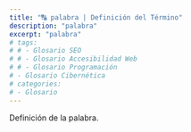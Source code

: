 ```yaml
---
title: "🔠 palabra | Definición del Término"
description: "palabra"
excerpt: "palabra"
# tags:
# # - Glosario SEO
# # - Glosario Accesibilidad Web
# # - Glosario Programación
# - Glosario Cibernética
# categories:
# - Glosario
---
```


Definición de la palabra.